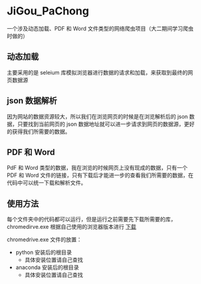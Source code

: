 # JiGou_PaChong

一个涉及动态加载、PDF 和 Word 文件类型的网络爬虫项目（大二期间学习爬虫时做的）

## 动态加载

主要采用的是 seleium 库模拟浏览器进行数据的请求和加载，来获取到最终的网页数据源

## json 数据解析

因为网站的数据资源较大，所以我们在浏览网页的时候是在浏览解析后的 json 数据，只要找到当前网页的 json 数据地址就可以进一步请求到网页的数据源，更好的获得我们所需要的数据。

## PDF 和 Word

PdF 和 Word 类型的数据，我在浏览的时候网页上没有现成的数据，只有一个 PDF 和 Word 文件的链接，只有下载后才能进一步的查看我们所需要的数据，在代码中可以统一下载和解析文件。

## 使用方法

每个文件夹中的代码都可以运行，但是运行之前需要先下载所需要的库，chromedirve.exe 根据自己使用的浏览器版本进行 [下载](https://mirrors.huaweicloud.com/chromedriver/?C=M&O=D)

chromedrive.exe 文件的放置：

- python 安装后的根目录
  - 具体安装位置请自己查找
- anaconda 安装后的根目录
  - 具体安装位置请自己查找
